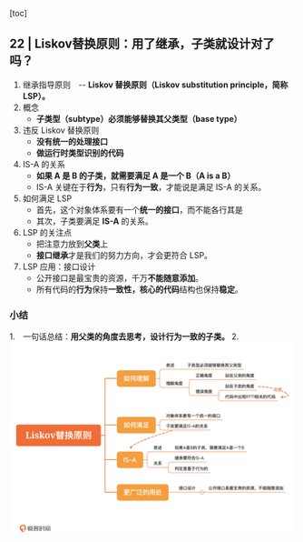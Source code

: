 [toc]

## 22 | Liskov替换原则：用了继承，子类就设计对了吗？

1.  继承指导原则　-- **Liskov 替换原则（Liskov substitution principle，简称 LSP）。**
2.  概念
    -   **子类型（subtype）必须能够替换其父类型（base type）**
3.  违反 Liskov 替换原则
    -   **没有统一的处理接口**
    -   **做运行时类型识别的代码**
4.  IS-A 的关系
    -   **如果 A 是 B 的子类，就需要满足 A 是一个 B（A is a B）**
    -   IS-A 关键在于**行为**，只有**行为一致**，才能说是满足 IS-A 的关系。
5.  如何满足 LSP
    -   首先，这个对象体系要有一个**统一的接口**，而不能各行其是
    -   其次，子类要满足 **IS-A** 的关系。
6.  LSP 的关注点
    -   把注意力放到**父类**上
    -   **接口继承**才是我们的努力方向，才会更符合 LSP。
7.  LSP 应用：接口设计
    -   公开接口是最宝贵的资源，千万**不能随意添加**。
    -   所有代码的**行为**保持**一致性，核心的代码**结构也保持**稳定**。

###  小结

1.　一句话总结：**用父类的角度去思考，设计行为一致的子类。**
2.　![img](imgs/bcfbb2358f37ae40383fe89bccedb400.jpg)